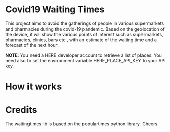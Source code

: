 # Covid19 Waiting Times

This project aims to avoid the gatherings of people in various supermarkets and pharmacies during the covid-19 pandemic. Based on the geolocation of the device, it will show the various points of interest such as supermarkets, pharmacies, clinics, bars etc., with an estimate of the waiting time and a forecast of the next hour.

**NOTE**: You need a HERE developer account to retrieve a list of places. You need also to set the environment variable HERE_PLACE_API_KEY to your API key.

# How it works



# Credits
The waitingtimes lib is based on the populartimes python library. Cheers.